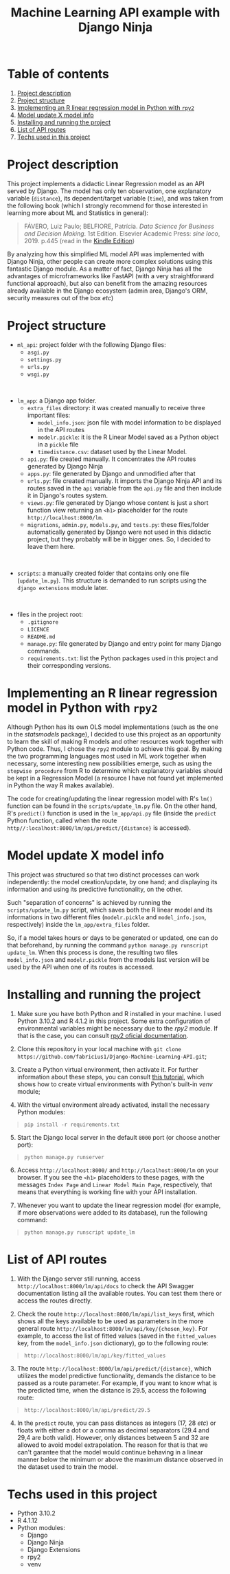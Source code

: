 <h1 align="center">Machine Learning API example with Django Ninja</h1>

<br />

# Table of contents

1. [Project description](#project-description)
2. [Project structure](#project-structure)
3. [Implementing an R linear regression model in Python with `rpy2`](#implementing-an-r-linear-regression-model-in-python-with-rpy2)
4. [Model update X model info](#model-update-x-model-info)
5. [Installing and running the project](#installing-and-running-the-project)
6. [List of API routes](#list-of-api-routes)
7. [Techs used in this project](#techs-used-in-this-project)

# Project description

This project implements a didactic Linear Regression model as an API served by Django. The model has only ten observation, one explanatory variable (`distance`), its dependent/target variable (`time`), and was taken from the following book (which I strongly recommend for those interested in learning more about ML and Statistics in general):

> FÁVERO, Luiz Paulo; BELFIORE, Patrícia. *Data Science for Business and Decision Making*. 1st Edition. Elsevier Academic Press: *sine loco*, 2019. p.445 (read in the [Kindle Edition](https://www.amazon.com/-/pt/dp/B07QQBDTY1/ref=sr_1_1?__mk_pt_BR=%C3%85M%C3%85%C5%BD%C3%95%C3%91&crid=GJD6R2CGXLTM&keywords=data+science+for+business+and+decision+making+Favero&qid=1653134980&sprefix=data+science+for+business+and+decision+making+favero%2Caps%2C211&sr=8-1))

By analyzing how this simplified ML model API was implemented with Django Ninja, other people can create more complex solutions using this fantastic Django module. As a matter of fact, Django Ninja has all the advantages of microframeworks like FastAPI (with a very straightforward functional approach), but also can benefit from the amazing resources already available in the Django ecosystem (admin area, Django's ORM, security measures out of the box *etc*)

# Project structure

* `ml_api`: project folder with the following Django files:
    * `asgi.py`
    * `settings.py`
    * `urls.py`
    * `wsgi.py`

<br/>

* `lm_app`: a Django app folder.
    * `extra_files` directory: it was created manually to receive three important files:
        * `model_info.json`: json file with model information to be displayed in the API routes
        * `modelr.pickle`: it is the R Linear Model saved as a Python object in a `pickle` file
        * `timedistance.csv`: dataset used by the Linear Model.
    * `api.py`: file created manually. It concentrates the API routes generated by Django Ninja
    * `apps.py`: file generated by Django and unmodified after that
    * `urls.py`: file created manually. It imports the Django Ninja API and its routes saved in the `api` variable from the `api.py` file and then include it in Django's routes system.
    * `views.py`: file generated by Django whose content is just a short function view returning an `<h1>` placeholder for the route `http://localhost:8000/lm`.
    * `migrations`, `admin.py`, `models.py`, and `tests.py`: these files/folder automatically generated by Django were not used in this didactic project, but they probably will be in bigger ones. So, I decided to leave them here.

<br/>

* `scripts`: a manually created folder that contains only one file (`update_lm.py`). This structure is demanded to run scripts using the `django extensions` module later.

<br />

* files in the project root:
    * `.gitignore`
    * `LICENCE`
    * `README.md`
    * `manage.py`: file generated by Django and entry point for many Django commands.
    * `requirements.txt`: list the Python packages used in this project and their corresponding versions.

# Implementing an R linear regression model in Python with `rpy2`

Although Python has its own OLS model implementations (such as the one in the *statsmodels* package), I decided to use this project as an opportunity to learn the skill of making R models and other resources work together with Python code. Thus, I chose the `rpy2` module to achieve this goal. By making the two programming languages most used in ML work together when necessary, some interesting new possibilities emerge, such as using the `stepwise procedure` from R to determine which explanatory variables should be kept in a Regression Model (a resource I have not found yet implemented in Python the way R makes available).

The code for creating/updating the linear regression model with R's `lm()` function can be found in the `scripts/update_lm.py` file. On the other hand, R's `predict()` function is used in the `lm_app/api.py` file (inside the `predict` Python function, called when the route `http//:localhost:8000/lm/api/predict/{distance}` is accessed).

# Model update X model info

This project was structured so that two distinct processes can work independently: the model creation/update, by one hand; and displaying its information and using its predictive functionality, on the other. 

Such "separation of concerns" is achieved by running the `scripts/update_lm.py` script, which saves both the R linear model and its informations in two different files (`modelr.pickle` and `model_info.json`, respectively) inside the `lm_app/extra_files` folder. 

So, if a model takes hours or days to be generated or updated, one can do that beforehand, by running the command `python manage.py runscript update_lm`. When this process is done, the resulting two files `model_info.json` and `modelr.pickle` from the models last version will be used by the API when one of its routes is accessed.  

# Installing and running the project

1. Make sure you have both Python and R installed in your machine. I used Python 3.10.2 and R 4.1.2 in this project. Some extra configuration of environmental variables might be necessary due to the *rpy2* module. If that is the case, you can consult [rpy2 oficial documentation](https://rpy2.github.io/doc/latest/html/introduction.html).

2. Clone this repository in your local machine with `git clone https://github.com/fabricius1/Django-Machine-Learning-API.git`;

3. Create a Python virtual environment, then activate it. For further information about these steps, you can consult [this tutorial](https://github.com/fabricius1/python-virtual-environments), which shows how to create virtual environments with Python's built-in *venv* module;

4. With the virtual environment already activated, install the necessary Python modules:

> ```pip install -r requirements.txt```

5. Start the Django local server in the default `8000` port (or choose another port):

> ```python manage.py runserver```

6. Access `http://localhost:8000/` and `http://localhost:8000/lm` on your browser. If you see the `<h1>` placeholders to these pages, with the messages `Index Page` and `Linear Model Main Page`, respectively, that means that everything is working fine with your API installation.

7. Whenever you want to update the linear regression model (for example, if more observations were added to its database), run the following command:

> ```python manage.py runscript update_lm```

# List of API routes 

1. With the Django server still running, access `http://localhost:8000/lm/api/docs` to check the API Swagger documentation listing all the available routes. You can test them there or access the routes directly.

2. Check the route `http://localhost:8000/lm/api/list_keys` first, which shows all the keys available to be used as parameters in the more general route `http://localhost:8000/lm/api/key/{chosen_key}`. For example, to access the list of fitted values (saved in the `fitted_values` key, from the `model_info.json` dictionary), go to the following route:

> ```http://localhost:8000/lm/api/key/fitted_values```

3. The route `http://localhost:8000/lm/api/predict/{distance}`, which utilizes the model predictive functionality, demands the distance to be passed as a route parameter. For example, if you want to know what is the predicted time, when the distance is 29.5, access the following route:

> ```http://localhost:8000/lm/api/predict/29.5```

4. In the `predict` route, you can pass distances as integers (17, 28 *etc*) or floats with either a dot or a comma as decimal separators (29.4 and 29,4 are both valid). However, only distances between 5 and 32 are allowed to avoid model extrapolation. The reason for that is that we can't garantee that the model would continue behaving in a linear manner below the minimum or above the maximum distance observed in the dataset used to train the model.

# Techs used in this project

* Python 3.10.2
* R 4.1.12
* Python modules:
    * Django
    * Django Ninja
    * Django Extensions
    * rpy2
    * venv
